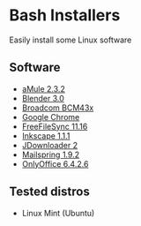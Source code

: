 # Bash Installers
Easily install some Linux software

## Software
* [aMule 2.3.2](amule)
* [Blender 3.0](blender)
* [Broadcom BCM43x](bcm43x)
* [Google Chrome](chrome)
* [FreeFileSync 11.16](freefilesync)
* [Inkscape 1.1.1](inkscape)
* [JDownloader 2](jdownloader)
* [Mailspring 1.9.2](mailspring)
* [OnlyOffice 6.4.2.6](onlyoffice)

## Tested distros
* Linux Mint (Ubuntu)

